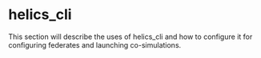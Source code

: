 # helics_cli

This section will describe the uses of helics_cli and how to configure it for configuring federates and launching co-simulations.
